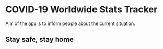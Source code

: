 # COVID-19 Worldwide Stats Tracker

Aim of the app is to inform people about the current situation.

## Stay safe, stay home
